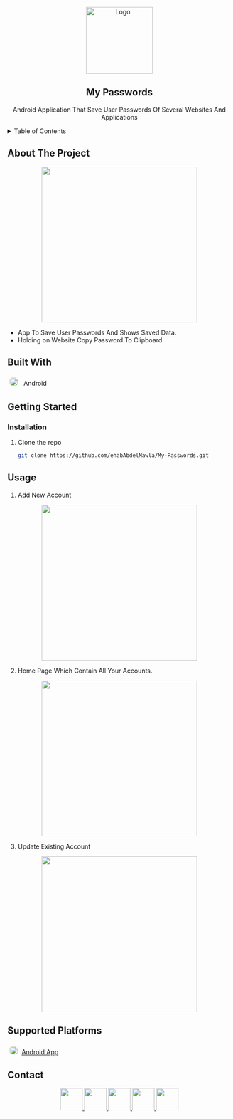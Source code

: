 <!-- PROJECT LOGO -->
<br />
<div align="center">
  <a href="https://github.com/ehabAbdelMawla/My-Passwords">
    <img src="https://user-images.githubusercontent.com/51888513/202913415-df9f18ca-3de3-474c-9487-91afa009f24d.png" alt="Logo" width="150" >
  </a>


  <h2 align="center">My Passwords</h2>

  <p align="center">
  Android Application That Save User Passwords Of Several Websites And Applications 
   
  </p>
</div>


<!-- TABLE OF CONTENTS -->
<details>
  <summary>Table of Contents</summary>
  <ul>
    <li>
      <a href="#about-the-project">About The Project</a>
    </li>
    <li><a href="#built-with">Built With</a></li>
        <li><a href="#installation">Installation</a></li>
    <li><a href="#usage">Usage</a></li>
    <li><a href="#contact">Contact</a></li>
  </ul>
</details>

<!-- ABOUT THE PROJECT -->
## About The Project

<p align="center">

<img src="https://user-images.githubusercontent.com/51888513/202916619-98903b73-f4a0-4d2e-a268-f0c8c922e954.png"  width="350" />


</p>

- App To Save User Passwords And Shows Saved Data.
- Holding on Website Copy Password To Clipboard

## Built With
<kbd><img src="https://user-images.githubusercontent.com/51888513/202917016-41da2b56-626a-4ba9-8931-b63668eda609.png" width="18" style="border-radius:5px; margin:5px"/> </kbd>  Android <br/>
    
<!-- GETTING STARTED -->
## Getting Started

### Installation
1. Clone the repo
   ```sh
   git clone https://github.com/ehabAbdelMawla/My-Passwords.git
   ```

<!-- USAGE EXAMPLES -->
## Usage

1. Add New Account 
<p align="center">
<img src="https://user-images.githubusercontent.com/51888513/202917081-8d023170-0ce9-4d05-b1fe-5b1e2c938282.png"  width="350" />
</p>

2. Home Page Which Contain All Your Accounts. 
<p align="center">
<img src="https://user-images.githubusercontent.com/51888513/202916619-98903b73-f4a0-4d2e-a268-f0c8c922e954.png"  width="350" />
</p>

3. Update Existing Account
<p align="center">
<img src="https://user-images.githubusercontent.com/51888513/202917167-cf40eb96-deb6-4d06-9f99-65d356c92e29.png"  width="350" />
</p>



## Supported Platforms

 <kbd> <img src="https://user-images.githubusercontent.com/51888513/188965149-99a105e6-e79c-4c00-b92d-973f2b7701c4.png" width="18" style="border-radius:5px; margin:5px" /></kbd>  <a href="https://raw.githubusercontent.com/ehabAbdelMawla/Todo-App/main/app.apk
">Android App</a>
 <br/>

 

 <!-- CONTACT -->
## Contact
<p align="center">
<a  href="mailto:eabdo1474@gmail.com">
 <img src="https://user-images.githubusercontent.com/51888513/188922645-da22d955-0b02-46d9-8145-564b54316d87.png" width="50"/> 
</a>
<a href="https://www.youtube.com/channel/UCnoe7bD7w2fWYlNzqY3qjLA">
<img src="https://user-images.githubusercontent.com/51888513/188924271-4554ab67-60b6-46db-9d38-b5d284bfc324.png" width="50"/>
</a>
<a href="https://www.linkedin.com/in/ehab-abdel-mawla-9b20aa183">
<img src="https://user-images.githubusercontent.com/51888513/188924356-4578aa1f-26c0-4310-a16d-f4eb3c891b8d.png" width="50"/>
</a>
<a href="https://codepen.io/ehabAbdelMola"><img src="https://user-images.githubusercontent.com/51888513/188924374-5169b372-1eda-4639-95b7-ceacbe31b861.png"   width="50"/> </a>
<a href="https://www.instagram.com/abdoehab4551/"><img src="https://user-images.githubusercontent.com/51888513/188924858-1b4bd316-4259-4f22-be15-0872c31ebc12.png"   width="50"/> </a>

</p>
